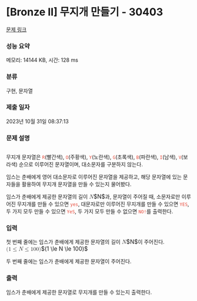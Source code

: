 # [Bronze II] 무지개 만들기 - 30403 

[문제 링크](https://www.acmicpc.net/problem/30403) 

### 성능 요약

메모리: 14144 KB, 시간: 128 ms

### 분류

구현, 문자열

### 제출 일자

2023년 10월 31일 08:37:13

### 문제 설명

<p style="text-align: center;"><img alt="" src=""></p>

<p>무지개 문자열은 <code><span style="color:#e74c3c;">R</span></code>(빨간색), <code><span style="color:#e74c3c;">O</span></code>(주황색), <code><span style="color:#e74c3c;">Y</span></code>(노란색), <code><span style="color:#e74c3c;">G</span></code>(초록색), <code><span style="color:#e74c3c;">B</span></code>(파란색), <code><span style="color:#e74c3c;">I</span></code>(남색), <code><span style="color:#e74c3c;">V</span></code>(보라색) 순으로 이루어진 문자열이며, 대소문자를 구분하지 않는다.</p>

<p>임스는 춘배에게 영어 대소문자로 이루어진 문자열을 제공하고, 해당 문자열에 있는 문자들을 활용하여 무지개 문자열을 만들 수 있는지 물어봤다.</p>

<p>임스가 춘배에게 제공한 문자열의 길이 <mjx-container class="MathJax" jax="CHTML" style="font-size: 109%; position: relative;"><mjx-math class="MJX-TEX" aria-hidden="true"><mjx-mi class="mjx-i"><mjx-c class="mjx-c1D441 TEX-I"></mjx-c></mjx-mi></mjx-math><mjx-assistive-mml unselectable="on" display="inline"><math xmlns="http://www.w3.org/1998/Math/MathML"><mi>N</mi></math></mjx-assistive-mml><span aria-hidden="true" class="no-mathjax mjx-copytext">$N$</span></mjx-container>과, 문자열이 주어질 때, 소문자로만 이루어진 무지개를 만들 수 있으면 <span style="color:#e74c3c;"><code>yes</code></span>, 대문자로만 이루어진 무지개를 만들 수 있으면 <span style="color:#e74c3c;"><code>YES</code></span>, 두 가지 모두 만들 수 있으면 <span style="color:#e74c3c;"><code>YeS</code></span>, 두 가지 모두 만들 수 없으면 <span style="color:#e74c3c;"><code>NO!</code></span>를 출력한다.</p>

### 입력 

 <p>첫 번째 줄에는 임스가 춘배에게 제공한 문자열의 길이 <mjx-container class="MathJax" jax="CHTML" style="font-size: 109%; position: relative;"><mjx-math class="MJX-TEX" aria-hidden="true"><mjx-mi class="mjx-i"><mjx-c class="mjx-c1D441 TEX-I"></mjx-c></mjx-mi></mjx-math><mjx-assistive-mml unselectable="on" display="inline"><math xmlns="http://www.w3.org/1998/Math/MathML"><mi>N</mi></math></mjx-assistive-mml><span aria-hidden="true" class="no-mathjax mjx-copytext">$N$</span></mjx-container>이 주어진다. <mjx-container class="MathJax" jax="CHTML" style="font-size: 109%; position: relative;"><mjx-math class="MJX-TEX" aria-hidden="true"><mjx-mo class="mjx-n"><mjx-c class="mjx-c28"></mjx-c></mjx-mo><mjx-mn class="mjx-n"><mjx-c class="mjx-c31"></mjx-c></mjx-mn><mjx-mo class="mjx-n" space="4"><mjx-c class="mjx-c2264"></mjx-c></mjx-mo><mjx-mi class="mjx-i" space="4"><mjx-c class="mjx-c1D441 TEX-I"></mjx-c></mjx-mi><mjx-mo class="mjx-n" space="4"><mjx-c class="mjx-c2264"></mjx-c></mjx-mo><mjx-mn class="mjx-n" space="4"><mjx-c class="mjx-c31"></mjx-c><mjx-c class="mjx-c30"></mjx-c><mjx-c class="mjx-c30"></mjx-c></mjx-mn><mjx-mo class="mjx-n"><mjx-c class="mjx-c29"></mjx-c></mjx-mo></mjx-math><mjx-assistive-mml unselectable="on" display="inline"><math xmlns="http://www.w3.org/1998/Math/MathML"><mo stretchy="false">(</mo><mn>1</mn><mo>≤</mo><mi>N</mi><mo>≤</mo><mn>100</mn><mo stretchy="false">)</mo></math></mjx-assistive-mml><span aria-hidden="true" class="no-mathjax mjx-copytext">$(1 \le N \le 100)$</span> </mjx-container></p>

<p>두 번째 줄에는 임스가 춘배에게 제공한 문자열이 주어진다.</p>

### 출력 

 <p>임스가 춘배에게 제공한 문자열로 무지개를 만들 수 있는지 출력한다.</p>

